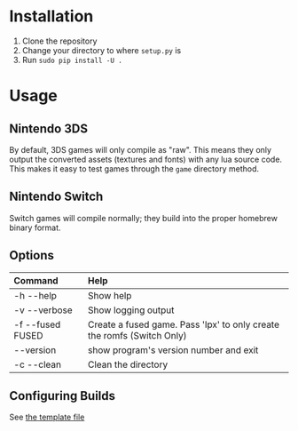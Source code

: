 # Installation
1. Clone the repository
2. Change your directory to where `setup.py` is
3. Run `sudo pip install -U .`

# Usage

## Nintendo 3DS
By default, 3DS games will only compile as "raw". This means they only output the converted assets (textures and fonts) with any lua source code. This makes it easy to test games through the `game` directory method.

## Nintendo Switch
Switch games will compile normally; they build into the proper homebrew binary format.

## Options
| Command | Help |
|:--------|:-----|
| -h --help | Show help | 
| -v --verbose | Show logging output |
| -f --fused FUSED | Create a fused game. Pass 'lpx' to only create the romfs (Switch Only) | 
| --version | show program's version number and exit |
| -c --clean | Clean the directory |

## Configuring Builds
See [the template file](lovebrew.toml)
